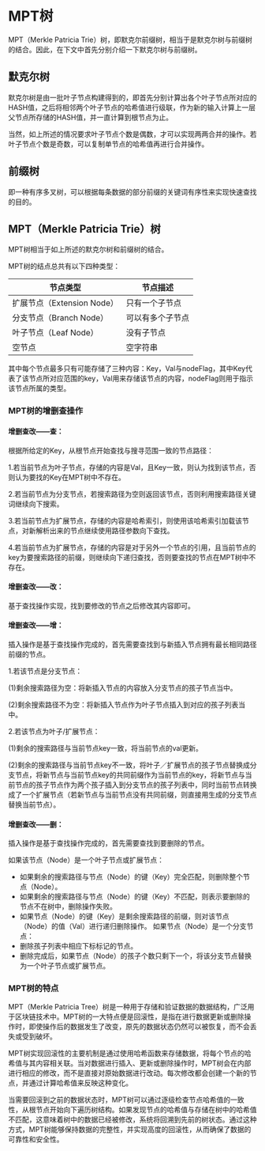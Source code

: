 # MPT树

MPT（Merkle Patricia Trie）树，即默克尔前缀树，相当于是默克尔树与前缀树的结合。因此，在下文中首先分别介绍一下默克尔树与前缀树。

## 默克尔树

默克尔树是由一批叶子节点构建得到的，即首先分别计算出各个叶子节点所对应的HASH值，之后将相邻两个叶子节点的哈希值进行级联，作为新的输入计算上一层父节点所存储的HASH值，并一直计算到根节点为止。

当然，如上所述的情况要求叶子节点个数是偶数，才可以实现两两合并的操作。若叶子节点个数是奇数，可以复制单节点的哈希值再进行合并操作。

## 前缀树

即一种有序多叉树，可以根据每条数据的部分前缀的关键词有序性来实现快速查找的目的。

## MPT（Merkle Patricia Trie）树

MPT树相当于如上所述的默克尔树和前缀树的结合。

MPT树的结点总共有以下四种类型：

| 节点类型                   | 节点描述         |
| -------------------------- | ---------------- |
| 扩展节点（Extension Node） | 只有一个子节点   |
| 分支节点（Branch Node）    | 可以有多个子节点 |
| 叶子节点（Leaf Node）      | 没有子节点       |
| 空节点                     | 空字符串         |

其中每个节点最多只有可能存储了三种内容：Key，Val与nodeFlag，其中Key代表了该节点所对应范围的key，Val用来存储该节点的内容，nodeFlag则用于指示该节点所属的类型。

### MPT树的增删查操作

#### 增删查改——查：

根据所给定的Key，从根节点开始查找与搜寻范围一致的节点路径：

1.若当前节点为叶子节点，存储的内容是Val，且Key一致，则认为找到该节点，否则认为要找的Key在MPT树中不存在。

2.若当前节点为分支节点，若搜索路径为空则返回该节点，否则利用搜索路径关键词继续向下搜索。

3.若当前节点为扩展节点，存储的内容是哈希索引，则使用该哈希索引加载该节点，对新解析出来的节点继续使用路径参数向下查找。

4.若当前节点为扩展节点，存储的内容是对于另外一个节点的引用，且当前节点的key为要搜索路径的前缀，则继续向下递归查找，否则要查找的节点在MPT树中不存在。

#### 增删查改——改：

基于查找操作实现，找到要修改的节点之后修改其内容即可。

#### 增删查改——增：

插入操作是基于查找操作完成的，首先需要查找到与新插入节点拥有最长相同路径前缀的节点。

1.若该节点是分支节点：

(1)剩余搜索路径为空：将新插入节点的内容放入分支节点的孩子节点当中。

(2)剩余搜索路径不为空：将新插入节点作为叶子节点插入到对应的孩子列表当中。

2.若该节点为叶子/扩展节点：

(1)剩余的搜索路径与当前节点key一致，将当前节点的val更新。

(2)剩余的搜索路径与当前节点key不一致，将叶子／扩展节点的孩子节点替换成分支节点，将新节点与当前节点key的共同前缀作为当前节点的key，将新节点与当前节点的孩子节点作为两个孩子插入到分支节点的孩子列表中，同时当前节点转换成了一个扩展节点（若新节点与当前节点没有共同前缀，则直接用生成的分支节点替换当前节点）。

#### 增删查改——删：

插入操作是基于查找操作完成的，首先需要查找到要删除的节点。

如果该节点（Node）是一个叶子节点或扩展节点：

- 如果剩余的搜索路径与节点（Node）的键（Key）完全匹配，则删除整个节点（Node）。
- 如果剩余的搜索路径与节点（Node）的键（Key）不匹配，则表示要删除的节点不在树中，删除操作失败。
- 如果节点（Node）的键（Key）是剩余搜索路径的前缀，则对该节点（Node）的值（Val）进行递归删除操作。 如果节点（Node）是一个分支节点：
- 删除孩子列表中相应下标标记的节点。
- 删除完成后，如果节点（Node）的孩子个数只剩下一个，将该分支节点替换为一个叶子节点或扩展节点。

### MPT树的特点

MPT（Merkle Patricia Tree）树是一种用于存储和验证数据的数据结构，广泛用于区块链技术中。MPT树的一大特点便是回滚性，是指在进行数据更新或删除操作时，即使操作后的数据发生了改变，原先的数据状态仍然可以被恢复，而不会丢失或受到破坏。

MPT树实现回滚性的主要机制是通过使用哈希函数来存储数据，将每个节点的哈希值与其内容相关联。当对数据进行插入、更新或删除操作时，MPT树会在内部进行相应的修改，而不是直接对原始数据进行改动。每次修改都会创建一个新的节点，并通过计算哈希值来反映这种变化。

当需要回滚到之前的数据状态时，MPT树可以通过逐级检查节点哈希值的一致性，从根节点开始向下遍历树结构。如果发现节点的哈希值与存储在树中的哈希值不匹配，这意味着树中的数据已经被修改，系统将回溯到先前的树状态。通过这种方式，MPT树能够保持数据的完整性，并实现高度的回滚性，从而确保了数据的可靠性和安全性。